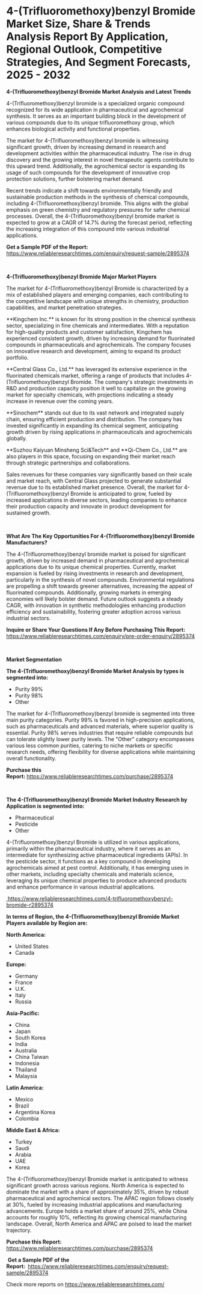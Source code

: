 <p><h1>4-(Trifluoromethoxy)benzyl Bromide Market Size, Share & Trends Analysis Report By Application, Regional Outlook, Competitive Strategies, And Segment Forecasts, 2025 - 2032</h1></p><p><strong>4-(Trifluoromethoxy)benzyl Bromide Market Analysis and Latest Trends</strong></p>
<p><p>4-(Trifluoromethoxy)benzyl bromide is a specialized organic compound recognized for its wide application in pharmaceutical and agrochemical synthesis. It serves as an important building block in the development of various compounds due to its unique trifluoromethoxy group, which enhances biological activity and functional properties.</p><p>The market for 4-(Trifluoromethoxy)benzyl bromide is witnessing significant growth, driven by increasing demand in research and development activities within the pharmaceutical industry. The rise in drug discovery and the growing interest in novel therapeutic agents contribute to this upward trend. Additionally, the agrochemical sector is expanding its usage of such compounds for the development of innovative crop protection solutions, further bolstering market demand.</p><p>Recent trends indicate a shift towards environmentally friendly and sustainable production methods in the synthesis of chemical compounds, including 4-(Trifluoromethoxy)benzyl bromide. This aligns with the global emphasis on green chemistry and regulatory pressures for safer chemical processes. Overall, the 4-(Trifluoromethoxy)benzyl bromide market is expected to grow at a CAGR of 14.7% during the forecast period, reflecting the increasing integration of this compound into various industrial applications.</p></p>
<p><strong>Get a Sample PDF of the Report:&nbsp;</strong> <a href="https://www.reliableresearchtimes.com/enquiry/request-sample/2895374?utm_campaign=2196&utm_medium=2&utm_source=Github&utm_content=ia&utm_term=15032025&utm_id=4-trifluoromethoxybenzyl-bromide">https://www.reliableresearchtimes.com/enquiry/request-sample/2895374</a></p>
<p>&nbsp;</p>
<p><strong>4-(Trifluoromethoxy)benzyl Bromide Major Market Players</strong></p>
<p><p>The market for 4-(Trifluoromethoxy)benzyl Bromide is characterized by a mix of established players and emerging companies, each contributing to the competitive landscape with unique strengths in chemistry, production capabilities, and market penetration strategies.</p><p>**Kingchem Inc.** is known for its strong position in the chemical synthesis sector, specializing in fine chemicals and intermediates. With a reputation for high-quality products and customer satisfaction, Kingchem has experienced consistent growth, driven by increasing demand for fluorinated compounds in pharmaceuticals and agrochemicals. The company focuses on innovative research and development, aiming to expand its product portfolio.</p><p>**Central Glass Co., Ltd.** has leveraged its extensive experience in the fluorinated chemicals market, offering a range of products that includes 4-(Trifluoromethoxy)benzyl Bromide. The company's strategic investments in R&D and production capacity position it well to capitalize on the growing market for specialty chemicals, with projections indicating a steady increase in revenue over the coming years.</p><p>**Sinochem** stands out due to its vast network and integrated supply chain, ensuring efficient production and distribution. The company has invested significantly in expanding its chemical segment, anticipating growth driven by rising applications in pharmaceuticals and agrochemicals globally.</p><p>**Suzhou Kaiyuan Minsheng Sci&Tech** and **Qi-Chem Co., Ltd.** are also players in this space, focusing on expanding their market reach through strategic partnerships and collaborations.</p><p>Sales revenues for these companies vary significantly based on their scale and market reach, with Central Glass projected to generate substantial revenue due to its established market presence. Overall, the market for 4-(Trifluoromethoxy)benzyl Bromide is anticipated to grow, fueled by increased applications in diverse sectors, leading companies to enhance their production capacity and innovate in product development for sustained growth.</p></p>
<p>&nbsp;</p>
<p><strong>What Are The Key Opportunities For 4-(Trifluoromethoxy)benzyl Bromide Manufacturers?</strong></p>
<p><p>The 4-(Trifluoromethoxy)benzyl bromide market is poised for significant growth, driven by increased demand in pharmaceutical and agrochemical applications due to its unique chemical properties. Currently, market expansion is fueled by rising investments in research and development, particularly in the synthesis of novel compounds. Environmental regulations are propelling a shift towards greener alternatives, increasing the appeal of fluorinated compounds. Additionally, growing markets in emerging economies will likely bolster demand. Future outlook suggests a steady CAGR, with innovation in synthetic methodologies enhancing production efficiency and sustainability, fostering greater adoption across various industrial sectors.</p></p>
<p><strong>Inquire or Share Your Questions If Any Before Purchasing This Report:</strong> <a href="https://www.reliableresearchtimes.com/enquiry/pre-order-enquiry/2895374?utm_campaign=2196&utm_medium=2&utm_source=Github&utm_content=ia&utm_term=15032025&utm_id=4-trifluoromethoxybenzyl-bromide">https://www.reliableresearchtimes.com/enquiry/pre-order-enquiry/2895374</a></p>
<p>&nbsp;</p>
<p><strong>Market Segmentation</strong></p>
<p><strong>The 4-(Trifluoromethoxy)benzyl Bromide Market Analysis by types is segmented into:</strong></p>
<p><ul><li>Purity 99%</li><li>Purity 98%</li><li>Other</li></ul></p>
<p><p>The market for 4-(Trifluoromethoxy)benzyl bromide is segmented into three main purity categories. Purity 99% is favored in high-precision applications, such as pharmaceuticals and advanced materials, where superior quality is essential. Purity 98% serves industries that require reliable compounds but can tolerate slightly lower purity levels. The "Other" category encompasses various less common purities, catering to niche markets or specific research needs, offering flexibility for diverse applications while maintaining overall functionality.</p></p>
<p><strong>Purchase this Report:&nbsp;</strong><a href="https://www.reliableresearchtimes.com/purchase/2895374?utm_campaign=2196&utm_medium=2&utm_source=Github&utm_content=ia&utm_term=15032025&utm_id=4-trifluoromethoxybenzyl-bromide">https://www.reliableresearchtimes.com/purchase/2895374</a></p>
<p>&nbsp;</p>
<p><strong>The 4-(Trifluoromethoxy)benzyl Bromide Market Industry Research by Application is segmented into:</strong></p>
<p><ul><li>Pharmaceutical</li><li>Pesticide</li><li>Other</li></ul></p>
<p><p>4-(Trifluoromethoxy)benzyl Bromide is utilized in various applications, primarily within the pharmaceutical industry, where it serves as an intermediate for synthesizing active pharmaceutical ingredients (APIs). In the pesticide sector, it functions as a key compound in developing agrochemicals aimed at pest control. Additionally, it has emerging uses in other markets, including specialty chemicals and materials science, leveraging its unique chemical properties to produce advanced products and enhance performance in various industrial applications.</p></p>
<p><a href="https://www.reliableresearchtimes.com/4-trifluoromethoxybenzyl-bromide-r2895374?utm_campaign=2196&utm_medium=2&utm_source=Github&utm_content=ia&utm_term=15032025&utm_id=4-trifluoromethoxybenzyl-bromide">&nbsp;https://www.reliableresearchtimes.com/4-trifluoromethoxybenzyl-bromide-r2895374</a></p>
<p><strong>In terms of Region, the 4-(Trifluoromethoxy)benzyl Bromide Market Players available by Region are:</strong></p>
<p>
    <p> <strong> North America: </strong>
        <ul>
            <li>United States</li>
            <li>Canada</li>
        </ul>
        </p> 
    <p> <strong> Europe: </strong>
        <ul>
            <li>Germany</li>
            <li>France</li>
            <li>U.K.</li>
            <li>Italy</li>
            <li>Russia</li>
        </ul>
        </p> 
    <p> <strong> Asia-Pacific: </strong>
        <ul>
            <li>China</li>
            <li>Japan</li>
            <li>South Korea</li>
            <li>India</li>
            <li>Australia</li>
            <li>China Taiwan</li>
            <li>Indonesia</li>
            <li>Thailand</li>
            <li>Malaysia</li>
        </ul>
        </p> 
    <p> <strong> Latin America: </strong>
        <ul>
            <li>Mexico</li>
            <li>Brazil</li>
            <li>Argentina Korea</li>
            <li>Colombia</li>
        </ul>
        </p> 
    <p> <strong> Middle East & Africa: </strong>
        <ul>
            <li>Turkey</li>
            <li>Saudi</li>
            <li>Arabia</li>
            <li>UAE</li>
            <li>Korea</li>
        </ul>
    </p>
    </p>
<p><p>The 4-(Trifluoromethoxy)benzyl Bromide market is anticipated to witness significant growth across various regions. North America is expected to dominate the market with a share of approximately 35%, driven by robust pharmaceutical and agrochemical sectors. The APAC region follows closely at 30%, fueled by increasing industrial applications and manufacturing advancements. Europe holds a market share of around 25%, while China accounts for roughly 10%, reflecting its growing chemical manufacturing landscape. Overall, North America and APAC are poised to lead the market trajectory.</p></p>
<p><strong>Purchase this Report: </strong><a href="https://www.reliableresearchtimes.com/purchase/2895374?utm_campaign=2196&utm_medium=2&utm_source=Github&utm_content=ia&utm_term=15032025&utm_id=4-trifluoromethoxybenzyl-bromide">https://www.reliableresearchtimes.com/purchase/2895374</a></p>
<p>&nbsp;<strong>Get a Sample PDF of the Report:&nbsp;&nbsp;</strong><a href="https://www.reliableresearchtimes.com/enquiry/request-sample/2895374?utm_campaign=2196&utm_medium=2&utm_source=Github&utm_content=ia&utm_term=15032025&utm_id=4-trifluoromethoxybenzyl-bromide">https://www.reliableresearchtimes.com/enquiry/request-sample/2895374</a></p>
<p><strong></strong></p>
<p>Check more reports on <a href="https://www.reliableresearchtimes.com/?utm_campaign=2196&utm_medium=2&utm_source=Github&utm_content=ia&utm_term=15032025&utm_id=4-trifluoromethoxybenzyl-bromide">https://www.reliableresearchtimes.com/</a></p>